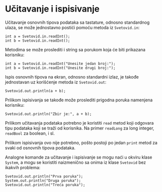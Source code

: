 Učitavanje i ispisivanje
========================

Učitavanje osnovnih tipova podataka sa tastature, odnosno standardnog ulaza, se
može jednostavno postići pomoću metoda iz `Svetovid.in`:

    int a = Svetovid.in.readInt();
    int b = Svetovid.in.readInt();

Metodima se može proslediti i string sa porukom koja će biti prikazana
korisniku:

    int a = Svetovid.in.readInt("Unesite jedan broj:");
    int b = Svetovid.in.readInt("Unesite drugi broj:");

Ispis osnovnih tipova na ekran, odnosno standardni izlaz, je takođe jednostavan
uz korišćenje metoda iz `Svetovid.out`:

    Svetovid.out.println(a + b);

Prilikom ispisivanja se takođe može proslediti prigodna poruka namenjena
korisniku:

    Svetovid.out.println("Zbir je:", a + b);

Prilikom učitavanja podataka potrebno je koristiti `read` metod koji odgovara
tipu podataka koji se traži od korisnika. Na primer `readLong` za long integer,
`readBool` za boolean, i sl.


Prilikom ispisivanja ovo nije potrebno, pošto postoji po jedan `print` metod za
svaki od osnovnih tipova podataka.

Analogne komande za učitavanje i ispisivanje se mogu naći u okviru klase
`System`, a mogu se koristiti naizmenično sa onima iz klase `Svetovid` bez
ikakvih problema:

    Svetovid.out.println("Prva poruka");
    System.out.println("Druga poruka");
    Svetovid.out.println("Treća poruka");
